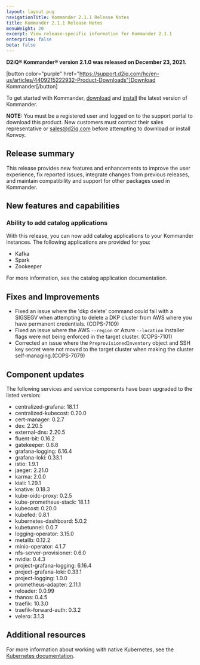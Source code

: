 ```yaml
---
layout: layout.pug
navigationTitle: Kommander 2.1.1 Release Notes
title: Kommander 2.1.1 Release Notes
menuWeight: 20
excerpt: View release-specific information for Kommander 2.1.1
enterprise: false
beta: false
---
```

**D2iQ&reg; Kommander&reg; version 2.1.0 was released on December 23, 2021.**

[button color="purple" href="https://support.d2iq.com/hc/en-us/articles/4409215222932-Product-Downloads"]Download Kommander[/button]

To get started with Kommander, [download](../../download/) and [install](../../install/) the latest version of Kommander.

<p class="message--note"><strong>NOTE: </strong>You must be a registered user and logged on to the support portal to download this product. New customers must contact their sales representative or <a href="mailto:sales@d2iq.com">sales@d2iq.com</a> before attempting to download or install Konvoy.</p>

## Release summary

This release provides new features and enhancements to improve the user experience, fix reported issues, integrate changes from previous releases, and maintain compatibility and support for other packages used in Kommander.

## New features and capabilities

### Ability to add catalog applications 

With this release, you can now add catalog applications to your Kommander instances. The following applications are provided for you:

* Kafka
* Spark
* Zookeeper

For more information, see the catalog application documentation. 

## Fixes and Improvements

- Fixed an issue where the 'dkp delete' command could fail with a SIGSEGV when attempting to delete a DKP cluster from AWS where you have permanent credentials. (COPS-7109)
- Fixed an issue where the AWS `--region` or Azure `--location` installer flags were not being enforced in the target cluster. (COPS-7101)
- Corrected an issue where the `PreprovisionedInventory` object and SSH key secret were not moved to the target cluster when making the cluster self-managing.(COPS-7079)

## Component updates

The following services and service components have been upgraded to the listed version:

- centralized-grafana: 18.1.1
- centralized-kubecost: 0.20.0
- cert-manager: 0.2.7
- dex: 2.20.5
- external-dns: 2.20.5
- fluent-bit: 0.16.2
- gatekeeper: 0.6.8
- grafana-logging: 6.16.4
- grafana-loki: 0.33.1
- istio: 1.9.1
- jaeger: 2.21.0
- karma: 2.0.0
- kiali: 1.29.1
- knative: 0.18.3
- kube-oidc-proxy: 0.2.5
- kube-prometheus-stack: 18.1.1
- kubecost: 0.20.0
- kubefed: 0.8.1
- kubernetes-dashboard: 5.0.2
- kubetunnel: 0.0.7
- logging-operator: 3.15.0
- metallb: 0.12.2
- minio-operator: 4.1.7
- nfs-server-provisioner: 0.6.0
- nvidia: 0.4.3
- project-grafana-logging: 6.16.4
- project-grafana-loki: 0.33.1
- project-logging: 1.0.0
- prometheus-adapter: 2.11.1
- reloader: 0.0.99
- thanos: 0.4.5
- traefik: 10.3.0
- traefik-forward-auth: 0.3.2
- velero: 3.1.3

## Additional resources

<!-- Add links to external documentation as needed -->

For more information about working with native Kubernetes, see the [Kubernetes documentation][kubernetes-doc].

[kubernetes-doc]: https://kubernetes.io/docs/home/
[attach-cluster]: ../../clusters/attach-cluster#attaching-a-cluster
[konvoy-self-managed]: /dkp/konvoy/2.1/choose-infrastructure/aws/quick-start-aws#optional-move-controllers-to-the-newly-created-cluster
[project-custom-applications-git-repo]: ../../projects/applications/catalog-applications/custom-applications/add-create-git-repo
